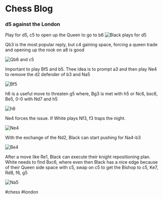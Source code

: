 # Chess Blog

### d5 against the London
Play for d5, c5 to open up the Queen to go to b6
![Black plays for d5](images/d5Setup.png)

Qb3 is the most popular reply, but c4 gaining space, forcing a queen trade and opening up the rook on a8 is good

![Qb6 and c5](images/Qb6AndC5.png)

Important to play Bf5 and b5. Thee idea is to prompt a3 and then play Ne4 to remove the d2 defender of b3 and Na5

![Bf5](images/excangeA3B5.png)

h6 is a useful move to threaten g5 where, Bg3 is met with h5 or Nc6, bxc6, Be5, 0-0 with Nd7 and h5

![h6](images/h6.png)

Ne4 forces the issue. If White plays Nf3, f3 traps the night.

![Ne4](images/Ne4.png)

With the exchange of the Nd2, Black can start pushing for Na4-b3

![Be4](images/Be4.png)

After a move like Re1, Black can execute their knight repositioning plan. White needs to find Bxc6, where even then Black has a nice edge because of their Queen side space with c5, swap on c5 to get the Bishop to c5, Ke7, Rd8, f6, g5

![Na5](images/Na5.png)


#chess #london
